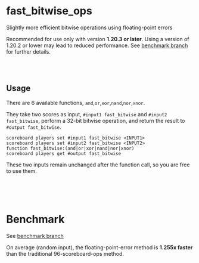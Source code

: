 # fast_bitwise_ops

Slightly more efficient bitwise operations using floating-point errors

Recommended for use only with version **1.20.3 or later**. Using a version of 1.20.2 or lower may lead to reduced performance. See [benchmark branch](https://github.com/Triton365/fast_bitwise_ops/tree/benchmark) for further details.

<br><br>

## Usage

There are 6 available functions, `and`,`or`,`xor`,`nand`,`nor`,`xnor`.

They take two scores as input, `#input1 fast_bitwise` and `#input2 fast_bitwise`, perform a 32-bit bitwise operation, and return the result to `#output fast_bitwise`.

```mcfunction
scoreboard players set #input1 fast_bitwise <INPUT1>
scoreboard players set #input2 fast_bitwise <INPUT2>
function fast_bitwise:(and|or|xor|nand|nor|xnor)
scoreboard players get #output fast_bitwise
```

These two inputs remain unchanged after the function call, so you are free to use them.

<br><br><br>

# Benchmark

See [benchmark branch](https://github.com/Triton365/fast_bitwise_ops/tree/benchmark)

On average (random input), the floating-point-error method is **1.255x faster** than the traditional 96-scoreboard-ops method.

<br><br><br>
